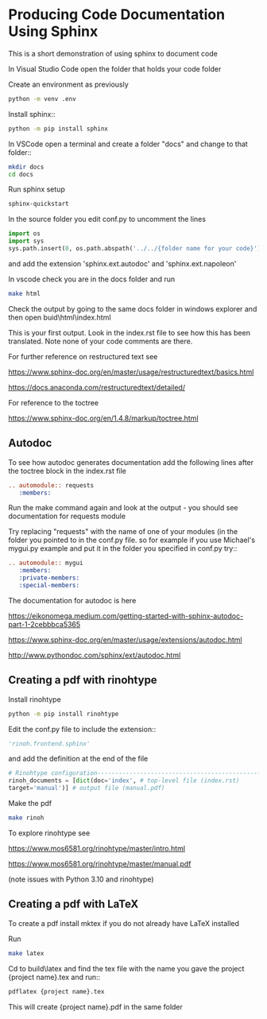 # Producing Code Documentation Using Sphinx
This is a short demonstration of using sphinx to document code

In Visual Studio Code open the folder that holds your code folder

Create an environment as previously
```sh
python -m venv .env
```

Install sphinx::
```sh
python -m pip install sphinx
```

In VSCode open a terminal and create a folder "docs" and change to that folder::
```sh
mkdir docs
cd docs
```
Run sphinx setup
```sh
sphinx-quickstart 
```
In the source folder you edit conf.py to uncomment the lines
```python
import os
import sys
sys.path.insert(0, os.path.abspath('../../{folder name for your code}'))
```
and add the extension 'sphinx.ext.autodoc' and 'sphinx.ext.napoleon'

In vscode check you are in the docs folder and run
```sh
make html
```

Check the output by going to the same docs folder in windows explorer and then open buid\html\index.html


This is your first output.  Look in the index.rst file to see how this has been translated.  Note none of your code comments are there.


For further reference on restructured text see

https://www.sphinx-doc.org/en/master/usage/restructuredtext/basics.html

https://docs.anaconda.com/restructuredtext/detailed/

For reference to the toctree

https://www.sphinx-doc.org/en/1.4.8/markup/toctree.html

Autodoc
-------

To see how autodoc generates documentation add the following lines after the toctree block in the index.rst file
```rst
.. automodule:: requests
   :members:
```
Run the make command again and look at the output - you should see documentation for requests module

Try replacing "requests" with the name of one of your modules (in the folder you pointed to in the conf.py file.
so for example if you use Michael's mygui.py example and put it in the folder you specified in conf.py try::
```rst
.. automodule:: mygui
   :members:
   :private-members:
   :special-members:
```

The documentation for autodoc is here

https://eikonomega.medium.com/getting-started-with-sphinx-autodoc-part-1-2cebbbca5365

https://www.sphinx-doc.org/en/master/usage/extensions/autodoc.html

http://www.pythondoc.com/sphinx/ext/autodoc.html


Creating a pdf with rinohtype
-----------------------------

Install rinohtype
```sh
python -m pip install rinohtype
````
Edit the conf.py file to include the extension::
```python
'rinoh.frontend.sphinx'
```
and add the definition at the end of the file
```python
# Rinohtype configuration----------------------------------------------------------
rinoh_documents = [dict(doc='index', # top-level file (index.rst)
target='manual')] # output file (manual.pdf)
```

Make the pdf
```sh
make rinoh
```
To explore rinohtype see

https://www.mos6581.org/rinohtype/master/intro.html

https://www.mos6581.org/rinohtype/master/manual.pdf

(note issues with Python 3.10 and rinohtype)

Creating a pdf with LaTeX
-------------------------

To create a pdf install mktex if you do not already have LaTeX installed

Run
```sh
make latex
````   
Cd to build\latex and find the tex file with the name you gave the project {project name}.tex and run::
```sh
pdflatex {project name}.tex
```    
This will create {project name}.pdf in the same folder
 
 
